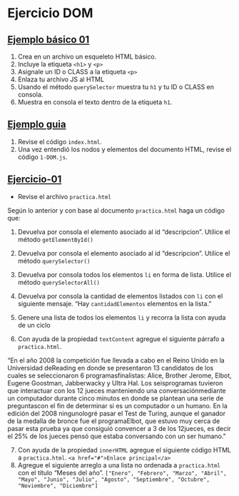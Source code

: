 # Ejercicio DOM

## [Ejemplo básico 01](https://github.com/norbeydanilo/web-js/tree/main/dom/dom-01)

1. Crea en un archivo un esqueleto HTML básico.
2. Incluye la etiqueta `<h1>` y `<p>`
3. Asignale un ID o CLASS a la etiqueta `<p>`
4. Enlaza tu archivo JS al HTML
5. Usando el método `querySelector` muestra tu `h1` y tu  ID o CLASS en consola.
6. Muestra en consola el texto dentro de la etiqueta `h1`.

## [Ejemplo guia](https://github.com/norbeydanilo/web-js/tree/main/dom/dom-guia)

1. Revise el código `index.html`.
2. Una vez entendió los nodos y elementos del documento HTML, revise el código `1-DOM.js`.

## [Ejercicio-01](https://github.com/norbeydanilo/web-js/tree/main/dom/dom-exercise)

* Revise el archivo `practica.html`

Según lo anterior y con base al documento `practica.html` haga un código que:

1. Devuelva por consola el elemento asociado al id “descripcion”. Utilice el método
`getElementById()`
2. Devuelva por consola el elemento asociado al id “descripcion”. Utilice el método `querySelector()`
3. Devuelva por consola todos los elementos `li` en forma de lista. Utilice el método
`querySelectorAll()`
4. Devuelva por consola la cantidad de elementos listados con `li` con el siguiente mensaje.
“Hay `cantidadElementos` elementos en la lista.”
5. Genere una lista de todos los elementos `li` y recorra la lista con ayuda de un ciclo

6. Con ayuda de la propiedad `textContent` agregue el siguiente párrafo a `practica.html`.

“En el año 2008 la competición fue llevada a cabo en el Reino Unido en la Universidad deReading en donde se presentaron 13 candidatos de los cuales se seleccionaron 6 programasfinalistas: Alice, Brother Jerome, Elbot, Eugene Goostman, Jabberwacky y Ultra Hal. Los seisprogramas tuvieron que interactuar con los 12 jueces manteniendo una conversaciónmediante un computador durante cinco minutos en donde se plantean una serie de preguntascon el fin de determinar si es un computador o un humano. En la edición del 2008 ningunologré pasar el Test de Turing, aunque el ganador de la medalla de bronce fue el programaElbot, que estuvo muy cerca de pasar esta prueba ya que consiguió convencer a 3 de los 12jueces, es decir el 25% de los jueces pensó que estaba conversando con un ser humano."

7. Con ayuda de la propiedad `innerHTML` agregue el siguiente código HTML a `practica.html`.
`<a href="#">Enlace principal</a>`
8. Agregue el siguiente arreglo a una lista no ordenada a `practica.html` con el título “Meses del año”.
`["Enero", "Febrero", "Marzo", "Abril", "Mayo", "Junio", "Julio", "Agosto", "Septiembre", "Octubre", "Noviembre", "Diciembre"]`
